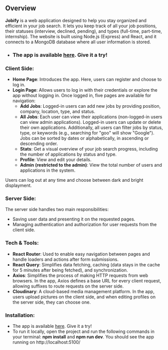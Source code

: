 ## Overview

**Jobify** is a web application designed to help you stay organized and efficient in your job search. It lets you keep track of all your job positions, their statuses (interview, declined, pending), and types (full-time, part-time, internship). 
The website is built using Node.js (Express) and React, and it connects to a MongoDB database where all user information is stored.

- ### The app is available [here](https://jobify-xwcl.onrender.com/). Give it a try!

### Client Side:

- **Home Page**: Introduces the app. Here, users can register and choose to log in.
- **Login Page**: Allows users to log in with their credentials or explore the app without logging in. Once logged in, five pages are available for navigation:
  - **Add Jobs**: Logged-in users can add new jobs by providing position, company, location, type, and status.
  - **All Jobs**: Each user can view their applications (non-logged-in users can view admin applications). Logged-in users can update or delete their own applications. Additionally, all users can filter jobs by status, type, or keywords (e.g., searching for "goo" will show "Google"). Jobs can be sorted by dates or alphabetically, in ascending or descending order.
  - **Stats**: Get a visual overview of your job search progress, including the number of applications by status and type.
  - **Profile**: View and edit your details.
  - **Admin (restricted to the admin)**: View the total number of users and applications in the system.

Users can log out at any time and choose between dark and bright displayment.

### Server Side:
The server side handles two main responsibilities:
- Saving user data and presenting it on the requested pages.
- Managing authentication and authorization for user requests from the client side.

### Tech & Tools:
- **React Router**: Used to enable easy navigation between pages and handle loaders and actions after form submissions.
- **React Query**: Simplifies data fetching, caching (data stays in the cache for 5 minutes after being fetched), and synchronization.
- **Axios**: Simplifies the process of making HTTP requests from web browsers. In the app, Axios defines a base URL for every client request, allowing suffixes to route requests on the server side.
- **Cloudinary**: A cloud-based media management platform. In the app, users upload pictures on the client side, and when editing profiles on the server side, they can choose one.

### Installation:
- The app is available [here](https://jobify-xwcl.onrender.com/). Give it a try!
- To run it locally, open the project and run the following commands in your terminal: **npm install** and **npm run dev**. You should see the app running on http://localhost:5100/

